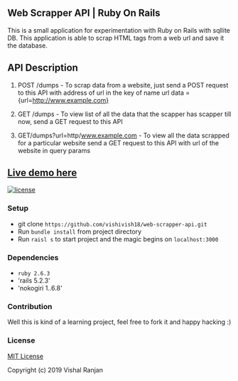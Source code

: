 ## Web Scrapper API | Ruby On Rails

This is a small application for experimentation with Ruby on Rails with sqllite DB. This application is able to scrap HTML tags from a web url and save it the database.

## API Description
1. POST /dumps - To scrap data from a website, just send a POST request to this API with address of url in the key of name url
data  = {url=http://www.example.com}

2. GET /dumps - To view list of all the data that the scapper has scapper till now, send a GET request to this API

3. GET/dumps?url=http/www.example.com - To view all the data scrapped for a particular website send a GET request to this API with url of the website in query params


## [Live demo here](http://web-scrapper.vishalranjan.in/)
 [![license](https://img.shields.io/github/license/mashape/apistatus.svg?maxAge=2592000)](http://mit-license.org/)


### Setup
* git clone `https://github.com/vishivish18/web-scrapper-api.git`
* Run `bundle install` from project directory
* Run `raisl s` to start project and the magic begins on `localhost:3000`

### Dependencies

* `ruby 2.6.3` 
* 'rails 5.2.3'
* 'nokogiri 1..6.8'


### Contribution
Well this is kind of a learning project, feel free to fork it and happy hacking :)

### License
[MIT License](http://mit-license.org/)

Copyright (c) 2019 Vishal Ranjan
